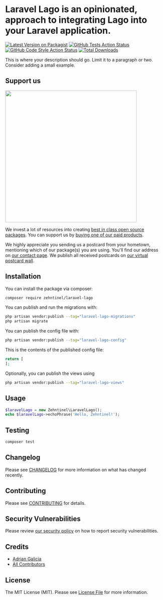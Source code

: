 # Laravel Lago is an opinionated, approach to integrating Lago into your Laravel application.

[![Latest Version on Packagist](https://img.shields.io/packagist/v/zehntinel/laravel-lago.svg?style=flat-square)](https://packagist.org/packages/zehntinel/laravel-lago)
[![GitHub Tests Action Status](https://img.shields.io/github/actions/workflow/status/zehntinel/laravel-lago/run-tests.yml?branch=main&label=tests&style=flat-square)](https://github.com/zehntinel/laravel-lago/actions?query=workflow%3Arun-tests+branch%3Amain)
[![GitHub Code Style Action Status](https://img.shields.io/github/actions/workflow/status/zehntinel/laravel-lago/fix-php-code-style-issues.yml?branch=main&label=code%20style&style=flat-square)](https://github.com/zehntinel/laravel-lago/actions?query=workflow%3A"Fix+PHP+code+style+issues"+branch%3Amain)
[![Total Downloads](https://img.shields.io/packagist/dt/zehntinel/laravel-lago.svg?style=flat-square)](https://packagist.org/packages/zehntinel/laravel-lago)

This is where your description should go. Limit it to a paragraph or two. Consider adding a small example.

## Support us

[<img src="https://github-ads.s3.eu-central-1.amazonaws.com/laravel-lago.jpg?t=1" width="419px" />](https://spatie.be/github-ad-click/laravel-lago)

We invest a lot of resources into creating [best in class open source packages](https://spatie.be/open-source). You can support us by [buying one of our paid products](https://spatie.be/open-source/support-us).

We highly appreciate you sending us a postcard from your hometown, mentioning which of our package(s) you are using. You'll find our address on [our contact page](https://spatie.be/about-us). We publish all received postcards on [our virtual postcard wall](https://spatie.be/open-source/postcards).

## Installation

You can install the package via composer:

```bash
composer require zehntinel/laravel-lago
```

You can publish and run the migrations with:

```bash
php artisan vendor:publish --tag="laravel-lago-migrations"
php artisan migrate
```

You can publish the config file with:

```bash
php artisan vendor:publish --tag="laravel-lago-config"
```

This is the contents of the published config file:

```php
return [
];
```

Optionally, you can publish the views using

```bash
php artisan vendor:publish --tag="laravel-lago-views"
```

## Usage

```php
$laravelLago = new Zehntinel\LaravelLago();
echo $laravelLago->echoPhrase('Hello, Zehntinel!');
```

## Testing

```bash
composer test
```

## Changelog

Please see [CHANGELOG](CHANGELOG.md) for more information on what has changed recently.

## Contributing

Please see [CONTRIBUTING](CONTRIBUTING.md) for details.

## Security Vulnerabilities

Please review [our security policy](../../security/policy) on how to report security vulnerabilities.

## Credits

- [Adrian Galicia](https://github.com/zehntinel)
- [All Contributors](../../contributors)

## License

The MIT License (MIT). Please see [License File](LICENSE.md) for more information.
